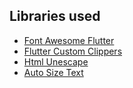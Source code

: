 
## Libraries used
- [Font Awesome Flutter](https://pub.dev/packages/font_awesome_flutter)
- [Flutter Custom Clippers](https://pub.dev/packages/flutter_custom_clippers)
- [Html Unescape](https://pub.dev/packages/html_unescape)
- [Auto Size Text](https://pub.dev/packages/auto_size_text)
